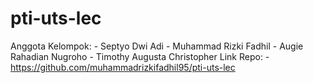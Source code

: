 # pti-uts-lec
Anggota Kelompok: - Septyo Dwi Adi
                  - Muhammad Rizki Fadhil
                  - Augie Rahadian Nugroho
                  - Timothy Augusta Christopher
Link Repo:	      - https://github.com/muhammadrizkifadhil95/pti-uts-lec
